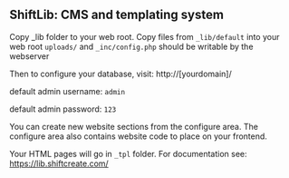 ShiftLib: CMS and templating system
--

Copy _lib folder to your web root.
Copy files from `_lib/default` into your web root
`uploads/` and `_inc/config.php` should be writable by the webserver

Then to configure your database, visit:
http://[yourdomain]/

default admin username:
`admin`

default admin password:
`123`

You can create new website sections from the configure area.
The configure area also contains website code to place on your frontend.

Your HTML pages will go in `_tpl` folder.
For documentation see:
https://lib.shiftcreate.com/